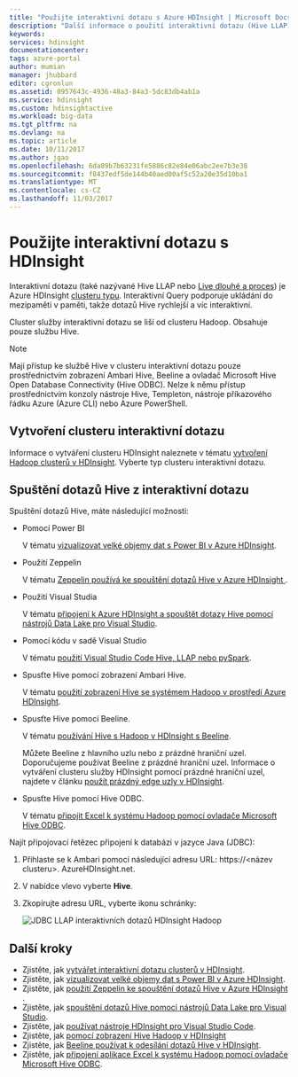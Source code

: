 ```yaml
---
title: "Použijte interaktivní dotazu s Azure HDInsight | Microsoft Docs"
description: "Další informace o použití interaktivní dotazu (Hive LLAP) s HDInsight."
keywords: 
services: hdinsight
documentationcenter: 
tags: azure-portal
author: mumian
manager: jhubbard
editor: cgronlun
ms.assetid: 0957643c-4936-48a3-84a3-5dc83db4ab1a
ms.service: hdinsight
ms.custom: hdinsightactive
ms.workload: big-data
ms.tgt_pltfrm: na
ms.devlang: na
ms.topic: article
ms.date: 10/11/2017
ms.author: jgao
ms.openlocfilehash: 6da89b7b63231fe5886c82e84e06abc2ee7b3e38
ms.sourcegitcommit: f8437edf5de144b40aed00af5c52a20e35d10ba1
ms.translationtype: MT
ms.contentlocale: cs-CZ
ms.lasthandoff: 11/03/2017
---
```

# <a name="use-interactive-query-with-hdinsight"></a>Použijte interaktivní dotazu s HDInsight
Interaktivní dotazu (také nazývané Hive LLAP nebo [Live dlouhé a proces](https://cwiki.apache.org/confluence/display/Hive/LLAP)) je Azure HDInsight [clusteru typu](../hdinsight-hadoop-provision-linux-clusters.md#cluster-types). Interaktivní Query podporuje ukládání do mezipaměti v paměti, takže dotazů Hive rychlejší a víc interaktivní. 

Cluster služby interaktivní dotazu se liší od clusteru Hadoop. Obsahuje pouze službu Hive. 

> [!NOTE]
> Mají přístup ke službě Hive v clusteru interaktivní dotazu pouze prostřednictvím zobrazení Ambari Hive, Beeline a ovladač Microsoft Hive Open Database Connectivity (Hive ODBC). Nelze k němu přístup prostřednictvím konzoly nástroje Hive, Templeton, nástroje příkazového řádku Azure (Azure CLI) nebo Azure PowerShell. 
> 
> 

## <a name="create-an-interactive-query-cluster"></a>Vytvoření clusteru interaktivní dotazu
Informace o vytváření clusteru HDInsight naleznete v tématu [vytvoření Hadoop clusterů v HDInsight](../hdinsight-hadoop-provision-linux-clusters.md). Vyberte typ clusteru interaktivní dotazu.

## <a name="execute-hive-queries-from-interactive-query"></a>Spuštění dotazů Hive z interaktivní dotazu
Spuštění dotazů Hive, máte následující možnosti:

* Pomocí Power BI

    V tématu [vizualizovat velké objemy dat s Power BI v Azure HDInsight](../hadoop/apache-hadoop-connect-hive-power-bi.md).

* Použití Zeppelin

    V tématu [Zeppelin používá ke spouštění dotazů Hive v Azure HDInsight ](../hdinsight-connect-hive-zeppelin.md).

* Použití Visual Studia

    V tématu [připojení k Azure HDInsight a spouštět dotazy Hive pomocí nástrojů Data Lake pro Visual Studio](../hadoop/apache-hadoop-visual-studio-tools-get-started.md#run-a-hive-query).

* Pomocí kódu v sadě Visual Studio

    V tématu [použití Visual Studio Code Hive, LLAP nebo pySpark](../hdinsight-for-vscode.md).
* Spusťte Hive pomocí zobrazení Ambari Hive.
  
    V tématu [použití zobrazení Hive se systémem Hadoop v prostředí Azure HDInsight](../hadoop/apache-hadoop-use-hive-ambari-view.md).
* Spusťte Hive pomocí Beeline.
  
    V tématu [používání Hive s Hadoop v HDInsight s Beeline](../hadoop/apache-hadoop-use-hive-beeline.md).
  
    Můžete Beeline z hlavního uzlu nebo z prázdné hraniční uzel. Doporučujeme používat Beeline z prázdné hraniční uzel. Informace o vytváření clusteru služby HDInsight pomocí prázdné hraniční uzel, najdete v článku [použít prázdný edge uzly v HDInsight](../hdinsight-apps-use-edge-node.md).
* Spusťte Hive pomocí Hive ODBC.
  
    V tématu [připojit Excel k systému Hadoop pomocí ovladače Microsoft Hive ODBC](../hadoop/apache-hadoop-connect-excel-hive-odbc-driver.md).

Najít připojovací řetězec připojení k databázi v jazyce Java (JDBC):

1. Přihlaste se k Ambari pomocí následující adresu URL: https://\<název clusteru\>. AzureHDInsight.net.
2. V nabídce vlevo vyberte **Hive**.
3. Zkopírujte adresu URL, vyberte ikonu schránky:
   
   ![JDBC LLAP interaktivních dotazů HDInsight Hadoop](./media/apache-interactive-query-get-started/hdinsight-hadoop-use-interactive-hive-jdbc.png)

## <a name="next-steps"></a>Další kroky

* Zjistěte, jak [vytvářet interaktivní dotazu clusterů v HDInsight](../hdinsight-hadoop-provision-linux-clusters.md).
* Zjistěte, jak [vizualizovat velké objemy dat s Power BI v Azure HDInsight](../hadoop/apache-hadoop-connect-hive-power-bi.md).
* Zjistěte, jak [použití Zeppelin ke spouštění dotazů Hive v Azure HDInsight ](../hdinsight-connect-hive-zeppelin.md).
* Zjistěte, jak [spouštění dotazů Hive pomocí nástrojů Data Lake pro Visual Studio](../hadoop/apache-hadoop-visual-studio-tools-get-started.md#run-a-hive-query).
* Zjistěte, jak [používat nástroje HDInsight pro Visual Studio Code](../hdinsight-for-vscode.md).
* Zjistěte, jak [pomocí zobrazení Hive Hadoop v HDInsight](../hadoop/apache-hadoop-use-hive-ambari-view.md)
* Zjistěte, jak [Beeline používat k odesílání dotazů Hive v HDInsight](../hadoop/apache-hadoop-use-hive-beeline.md).
* Zjistěte, jak [připojení aplikace Excel k systému Hadoop pomocí ovladače Microsoft Hive ODBC](../hadoop/apache-hadoop-connect-excel-hive-odbc-driver.md).

